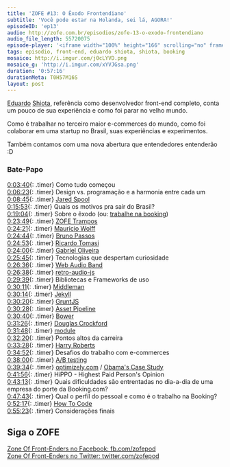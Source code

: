 ```yaml
---
title: 'ZOFE #13: O Êxodo Frontendiano'
subtitle: 'Você pode estar na Holanda, sei lá, AGORA!'
episodeID: 'ep13'
audio: http://zofe.com.br/episodios/zofe-13-o-exodo-frontendiano
audio_file_length: 55720075
episode-player: '<iframe width="100%" height="166" scrolling="no" frameborder="no" src="https://w.soundcloud.com/player/?url=https%3A//api.soundcloud.com/tracks/155521873%3Fsecret_token%3Ds-ZeUFb&amp;color=ff5500&amp;auto_play=false&amp;hide_related=true&amp;show_artwork=true&amp;show_comments=false&amp;show_user=false&amp;show_reposts=false"></iframe>'
tags: episodio, front-end, eduardo shiota, shiota, booking
mosaico: http://i.imgur.com/j0cLYVD.png
mosaico_g: 'http://i.imgur.com/xYVJGsa.png'
duration: '0:57:16'
durationMeta: T0H57M16S
layout: post
---
```



[Eduardo](http://twitter.com/shiota) [Shiota](http://eshiota.com/), referência como desenvolvedor front-end completo, conta um pouco de sua experiência e como foi parar no velho mundo.
<!-- excerpt -->

Como é trabalhar no terceiro maior e-commerces do mundo, como foi colaborar em uma startup no Brasil, suas experiências e experimentos.

Também contamos com uma nova abertura que entendedores entenderão :D

### Bate-Papo

[0:03:40](#t=0:3:40){: .timer} Como tudo começou<br>
[0:06:23](#t=0:6:23){: .timer} Design vs. programação e a harmonia entre cada um<br>
[0:08:45](#t=0:8:45){: .timer} [Jared Spool](https://twitter.com/jmspool)<br>
[0:15:53](#t=0:15:53){: .timer} Quais os motivos pra sair do Brasil?<br>
[0:19:04](#t=0:19:04){: .timer} Sobre o êxodo (ou: [trabalhe na booking](https://workingatbooking.com/))<br>
[0:23:49](#t=0:23:49){: .timer} [ZOFE Trampos](http://zofe.com.br/trampos/2014-01-24-zofe-trampos/)<br>
[0:24:21](#t=0:24:21){: .timer} [Mauricio Wolff](http://mauriciowolff.com/)<br>
[0:24:44](#t=0:24:44){: .timer} [Bruno Passos](http://brunopassos.co.uk/)<br>
[0:24:53](#t=0:24:53){: .timer} [Ricardo Tomasi](http://ricardo.cc/)<br>
[0:24:00](#t=0:24:00){: .timer} [Gabriel Oliveira](http://www.linkedin.com/in/gabrielso)<br>
[0:25:45](#t=0:25:45){: .timer} Tecnologias que despertam curiosidade<br>
[0:26:36](#t=0:26:36){: .timer} [Web Audio Band](https://github.com/eshiota/webaudio_band)<br>
[0:26:38](#t=0:26:38){: .timer} [retro-audio-js](https://github.com/eshiota/retro-audio-js)<br>
[0:29:39](#t=0:29:39){: .timer} Bibliotecas e Frameworks de uso<br>
[0:30:11](#t=0:30:11){: .timer} [Middleman](http://middlemanapp.com/)<br>
[0:30:14](#t=0:30:14){: .timer} [Jekyll](http://jekyllrb.com)<br>
[0:30:20](#t=0:30:20){: .timer} [GruntJS](http://gruntjs.com/)<br>
[0:30:28](#t=0:30:28){: .timer} [Asset Pipeline](http://guides.rubyonrails.org/asset_pipeline.html)<br>
[0:30:40](#t=0:30:40){: .timer} [Bower](http://bower.io)<br>
[0:31:26](#t=0:31:26){: .timer} [Douglas Crockford](http://www.crockford.com/)<br>
[0:31:48](#t=0:31:48){: .timer} [module](https://github.com/fnando/module)<br>
[0:32:20](#t=0:32:20){: .timer} Pontos altos da carreira<br>
[0:33:28](#t=0:33:28){: .timer} [Harry Roberts](https://twitter.com/csswizardry)<br>
[0:34:52](#t=0:34:52){: .timer} Desafios do trabalho com e-commerces<br>
[0:38:00](#t=0:38:00){: .timer} [A/B testing](http://en.wikipedia.org/wiki/A/B_testing)<br>
[0:39:34](#t=0:39:34){: .timer} [optimizely.com](https://www.optimizely.com/) / [Obama's Case Study](http://blog.optimizely.com/2010/11/29/how-obama-raised-60-million-by-running-a-simple-experiment/)<br>
[0:41:56](#t=0:41:56){: .timer} HiPPO - Highest Paid Person's Opinion<br>
[0:43:13](#t=0:43:13){: .timer} Quais dificuldades são entrentadas no dia-a-dia de uma empresa do porte da Booking.com?<br>
[0:47:43](#t=0:47:43){: .timer} Qual o perfíl do pessoal e como é o trabalho na Booking?<br>
[0:52:17](#t=0:52:17){: .timer} [How To Code](http://howtocode.com.br/)<br>
[0:55:23](#t=0:55:23){: .timer} Considerações finais<br>



## Siga o ZOFE

[Zone Of Front-Enders no Facebook: fb.com/zofepod](http://fb.com/zofepod/ "ZOFE no Facebook: fb.com/zofepod")<br>
[Zone Of Front-Enders no Twitter: twitter.com/zofepod](http://twitter.com/zofepod/ "ZOFE no Twitter")<br>
